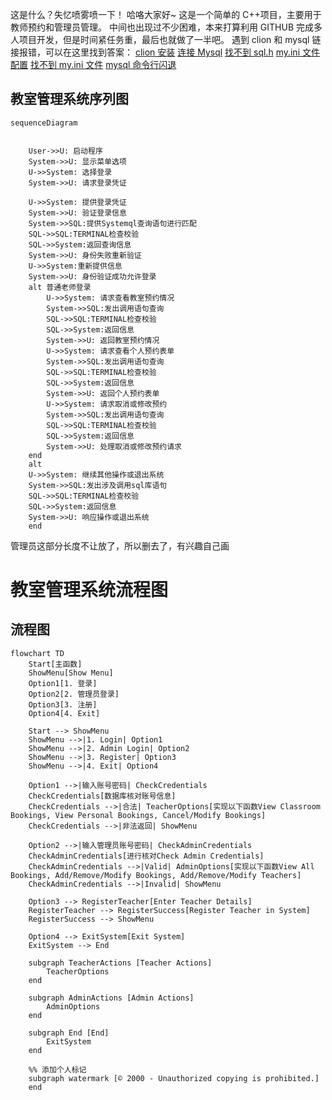 这是什么？失忆喷雾喷一下！
哈咯大家好~
这是一个简单的 C++项目，主要用于教师预约和管理员管理。
中间也出现过不少困难，本来打算利用 GITHUB 完成多人项目开发，但是时间紧任务重，最后也就做了一半吧。
遇到 clion 和 mysql 链接报错，可以在这里找到答案：
[clion 安装](https://blog.csdn.net/qq_44723773/article/details/104698675)
[连接 Mysql](https://blog.csdn.net/Szyangc/article/details/122096343)
[找不到 sql.h](https://blog.csdn.net/flaystar/article/details/105768129)
[my.ini 文件配置](https://blog.csdn.net/Burnup_110/article/details/115079157)
[找不到 my.ini 文件](https://blog.csdn.net/jiangyu1013/article/details/79792708)
[mysql 命令行闪退](https://blog.csdn.net/weixin_47678894/article/details/122737182)

## 教室管理系统序列图

```mermaid
sequenceDiagram


    User->>U: 启动程序
    System->>U: 显示菜单选项
    U->>System: 选择登录
    System->>U: 请求登录凭证

    U->>System: 提供登录凭证
    System->>U: 验证登录信息
    System->>SQL:提供Systemql查询语句进行匹配
    SQL->>SQL:TERMINAL检查校验
    SQL->>System:返回查询信息
    System->>U: 身份失败重新验证
    U->>System:重新提供信息
    System->>U: 身份验证成功允许登录
    alt 普通老师登录
        U->>System: 请求查看教室预约情况
        System->>SQL:发出调用语句查询
        SQL->>SQL:TERMINAL检查校验
        SQL->>System:返回信息
        System->>U: 返回教室预约情况
        U->>System: 请求查看个人预约表单
        System->>SQL:发出调用语句查询
        SQL->>SQL:TERMINAL检查校验
        SQL->>System:返回信息
        System->>U: 返回个人预约表单
        U->>System: 请求取消或修改预约
        System->>SQL:发出调用语句查询
        SQL->>SQL:TERMINAL检查校验
        SQL->>System:返回信息
        System->>U: 处理取消或修改预约请求
    end
    alt
    U->>System: 继续其他操作或退出系统
    System->>SQL:发出涉及调用sql库语句
    SQL->>SQL:TERMINAL检查校验
    SQL->>System:返回信息
    System->>U: 响应操作或退出系统
    end
```
管理员这部分长度不让放了，所以删去了，有兴趣自己画
# 教室管理系统流程图

## 流程图

```mermaid
flowchart TD
    Start[主函数]
    ShowMenu[Show Menu]
    Option1[1. 登录]
    Option2[2. 管理员登录]
    Option3[3. 注册]
    Option4[4. Exit]

    Start --> ShowMenu
    ShowMenu -->|1. Login| Option1
    ShowMenu -->|2. Admin Login| Option2
    ShowMenu -->|3. Register| Option3
    ShowMenu -->|4. Exit| Option4

    Option1 -->|输入账号密码| CheckCredentials
    CheckCredentials[数据库核对账号信息]
    CheckCredentials -->|合法| TeacherOptions[实现以下函数View Classroom Bookings, View Personal Bookings, Cancel/Modify Bookings]
    CheckCredentials -->|非法返回| ShowMenu

    Option2 -->|输入管理员账号密码| CheckAdminCredentials
    CheckAdminCredentials[进行核对Check Admin Credentials]
    CheckAdminCredentials -->|Valid| AdminOptions[实现以下函数View All Bookings, Add/Remove/Modify Bookings, Add/Remove/Modify Teachers]
    CheckAdminCredentials -->|Invalid| ShowMenu

    Option3 --> RegisterTeacher[Enter Teacher Details]
    RegisterTeacher --> RegisterSuccess[Register Teacher in System]
    RegisterSuccess --> ShowMenu

    Option4 --> ExitSystem[Exit System]
    ExitSystem --> End

    subgraph TeacherActions [Teacher Actions]
        TeacherOptions
    end

    subgraph AdminActions [Admin Actions]
        AdminOptions
    end

    subgraph End [End]
        ExitSystem
    end

    %% 添加个人标记
    subgraph watermark [© 2000 - Unauthorized copying is prohibited.]
    end
```
